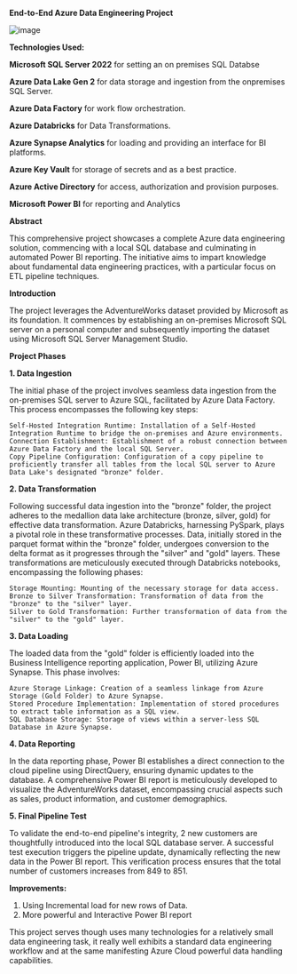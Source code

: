 **End-to-End Azure Data Engineering Project**


![image](https://github.com/MuhammadZakiAhmad/dataengineeringendtoendproject_1/assets/110293196/bffde6b6-5b4d-452b-945a-72a6390d4b23)


**Technologies Used:**

**Microsoft SQL Server 2022** for setting an on premises SQL Databse

**Azure Data Lake Gen 2** for data storage and ingestion from the onpremises SQL Server.

**Azure Data Factory** for work flow orchestration.

**Azure Databricks** for Data Transformations.

**Azure Synapse Analytics** for loading and  providing an interface for BI platforms.

**Azure Key Vault** for storage of secrets and as a best practice.

**Azure Active Directory** for access, authorization and provision purposes.

**Microsoft Power BI** for reporting and Analytics


**Abstract**

This comprehensive project showcases a complete Azure data engineering solution, commencing with a local SQL database and culminating in automated Power BI reporting. The initiative aims to impart knowledge about fundamental data engineering practices, with a particular focus on ETL pipeline techniques. 

**Introduction**

The project leverages the AdventureWorks dataset provided by Microsoft as its foundation. It commences by establishing an on-premises Microsoft SQL server on a personal computer and subsequently importing the dataset using Microsoft SQL Server Management Studio.

**Project Phases**

**1. Data Ingestion**

The initial phase of the project involves seamless data ingestion from the on-premises SQL server to Azure SQL, facilitated by Azure Data Factory. This process encompasses the following key steps:

    Self-Hosted Integration Runtime: Installation of a Self-Hosted Integration Runtime to bridge the on-premises and Azure environments.
    Connection Establishment: Establishment of a robust connection between Azure Data Factory and the local SQL Server.
    Copy Pipeline Configuration: Configuration of a copy pipeline to proficiently transfer all tables from the local SQL server to Azure Data Lake's designated "bronze" folder.

**2. Data Transformation**

Following successful data ingestion into the "bronze" folder, the project adheres to the medallion data lake architecture (bronze, silver, gold) for effective data transformation. Azure Databricks, harnessing PySpark, plays a pivotal role in these transformative processes. Data, initially stored in the parquet format within the "bronze" folder, undergoes conversion to the delta format as it progresses through the "silver" and "gold" layers. These transformations are meticulously executed through Databricks notebooks, encompassing the following phases:

    Storage Mounting: Mounting of the necessary storage for data access.
    Bronze to Silver Transformation: Transformation of data from the "bronze" to the "silver" layer.
    Silver to Gold Transformation: Further transformation of data from the "silver" to the "gold" layer.

**3. Data Loading**

The loaded data from the "gold" folder is efficiently loaded into the Business Intelligence reporting application, Power BI, utilizing Azure Synapse. This phase involves:

    Azure Storage Linkage: Creation of a seamless linkage from Azure Storage (Gold Folder) to Azure Synapse.
    Stored Procedure Implementation: Implementation of stored procedures to extract table information as a SQL view.
    SQL Database Storage: Storage of views within a server-less SQL Database in Azure Synapse.

**4. Data Reporting**

In the data reporting phase, Power BI establishes a direct connection to the cloud pipeline using DirectQuery, ensuring dynamic updates to the database. A comprehensive Power BI report is meticulously developed to visualize the AdventureWorks dataset, encompassing crucial aspects such as sales, product information, and customer demographics.

**5. Final Pipeline Test**

To validate the end-to-end pipeline's integrity, 2 new customers are thoughtfully introduced into the local SQL database server. A successful test execution triggers the pipeline update, dynamically reflecting the new data in the Power BI report. This verification process ensures that the total number of customers increases from 849 to 851.

**Improvements:**
1. Using Incremental load for new rows of Data.
2. More powerful and Interactive Power BI report 

This project serves though uses many technologies for a relatively small data engineering task, it really well exhibits a standard data engineering workflow and at the same manifesting Azure Cloud powerful data handling capabilities.
